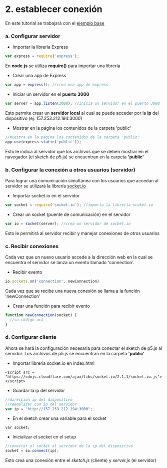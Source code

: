# 2. establecer conexión

En este tutorial se trabajará con el [ejemplo base](https://github.com/disenoMediosInteractivos/Ejemplos/tree/master/08_websocket/00_base)

### a. Configurar servidor

* Importar la librería Express

```javascript
var express = require('express');
```

En **node.js** se utiliza **require\(\)** para importar una librería

* Crear una app de Express

```javascript
var app = express(); //crea una app de express
```

* Iniciar un servidor en el **puerto 3000**

```javascript
var server = app.listen(3000); //inicia un servidor en el puerto 3000
```

Esto permite crear un **servidor local** al cual se puede acceder por la **ip** del dispositivo \(ej. 157.253.212.194:3000\)

* Mostrar en la página los contenidos de la carpeta 'public'

```javascript
//muestra en la pagina los contenidos de la carpeta 'public'
app.use(express.static('public'));
```

Esto le indica al servidor que los archivos que se deben mostrar en el navegador \(el sketch de p5.js\) se encuentran en la carpeta **'public'**

### b. Configurar la conexión a otros usuarios \(servidor\)

Para lograr una comunicación simultánea con los usuarios que accedan al servidor se utilizará  la librería [socket.io](https://socket.io/)

* Importar socket.io en el servidor

```javascript
var socket = require('socket.io'); //importa la librería scoket.io
```

* Crear un socket \(puente de comunicación\) en el servidor

```javascript
var io = socket(server); //crea un servidor de socket.io
```

Esto le permitirá al servidor recibir y manejar conexiones de otros usuarios

### c. Recibir conexiones

Cada vez que un nuevo usuario accede a la dirección web en la cual se encuentra el servidor se lanza un evento llamado 'connection'.

* Recibir evento

```javascript
io.sockets.on('connection', newConnection)
```

Cada vez que se recibe una nueva conexión se llama a la función 'newConnection'

* Crear una función para recibir evento

```javascript
function newConnection(socket) { 
  //su código acá
}
```

### d. Configurar cliente

Ahora se hará la configuración necesaria para conectar el sketch de p5.js al servidor. Los archivos de p5.js se encuentran en la carpeta **'public'**

* Importar libreria socket.io en index.html 

```markup
<script src = "https://cdnjs.cloudflare.com/ajax/libs/socket.io/2.1.1/socket.io.js"></script>
```

* Guardar la ip del servidor

```javascript
//dirección ip del dispositivo
//reemplazar con ip del servidor
var ip = "http://157.253.212.194:3000"; 
```

* En el sketch crear una variable para el socket 

```text
var socket;
```

* Inicializar el socket en el setup

```javascript
//conectar el socket al servidor de la ip del dispositivo
socket = io.connect(ip);
```

Esto crea una conexión entre el _sketch.js_ \(cliente\) y _server.js_ \(el servidor\)


